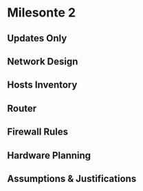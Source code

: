 # Milesonte 2

## Updates Only

## Network Design

## Hosts Inventory

## Router

## Firewall Rules

## Hardware Planning

## Assumptions & Justifications

